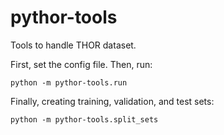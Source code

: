 # pythor-tools
Tools to handle THOR dataset.


First, set the config file. Then, run:

```
python -m pythor-tools.run
```

Finally, creating training, validation, and test sets:

```
python -m pythor-tools.split_sets
```